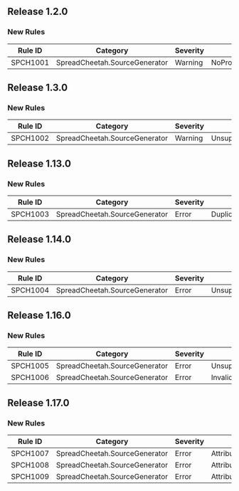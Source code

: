 ## Release 1.2.0

### New Rules
Rule ID | Category | Severity | Notes
--------|----------|----------|-------
SPCH1001 | SpreadCheetah.SourceGenerator | Warning  | NoPropertiesFound


## Release 1.3.0

### New Rules
Rule ID | Category | Severity | Notes
--------|----------|----------|-------
SPCH1002 | SpreadCheetah.SourceGenerator | Warning  | UnsupportedTypeForCellValue


## Release 1.13.0

### New Rules
Rule ID | Category | Severity | Notes
--------|----------|----------|-------
SPCH1003 | SpreadCheetah.SourceGenerator | Error | DuplicateColumnOrder


## Release 1.14.0

### New Rules
Rule ID | Category | Severity | Notes
--------|----------|----------|-------
SPCH1004 | SpreadCheetah.SourceGenerator | Error | UnsupportedPropertyForColumnHeaderReference


## Release 1.16.0

### New Rules
Rule ID | Category | Severity | Notes
--------|----------|----------|-------
SPCH1005 | SpreadCheetah.SourceGenerator | Error | UnsupportedTypeForAttribute
SPCH1006 | SpreadCheetah.SourceGenerator | Error | InvalidAttributeArgument


## Release 1.17.0

### New Rules
Rule ID | Category | Severity | Notes
--------|----------|----------|-------
SPCH1007 | SpreadCheetah.SourceGenerator | Error | AttributeTypeArgumentMustInherit
SPCH1008 | SpreadCheetah.SourceGenerator | Error | AttributeCombinationNotSupported
SPCH1009 | SpreadCheetah.SourceGenerator | Error | AttributeTypeArgumentMustHaveDefaultConstructor